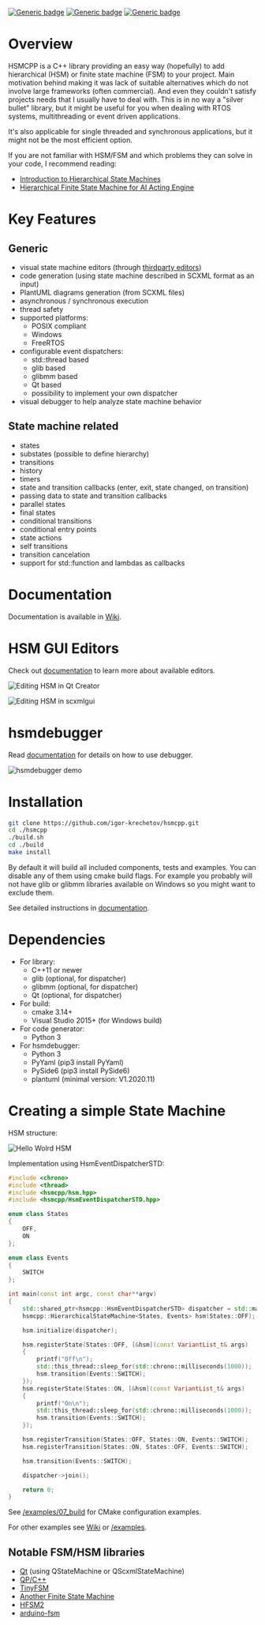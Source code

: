 [![Generic badge](https://img.shields.io/badge/changelog-v0.24.5-green.svg)](https://github.com/igor-krechetov/hsmcpp/blob/main/CHANGELOG.md)
[![Generic badge](https://img.shields.io/badge/license-MIT-blue.svg)](https://github.com/igor-krechetov/hsmcpp/blob/main/LICENSE)
[![Generic badge](https://img.shields.io/badge/documentation-green.svg)](https://github.com/igor-krechetov/hsmcpp/wiki)

# Overview
HSMCPP is a C++ library providing an easy way (hopefully) to add hierarchical (HSM) or finite state machine (FSM) to your project. Main motivation behind making it was lack of suitable alternatives which do not involve large frameworks (often commercial). And even they couldn't satisfy projects needs that I usually have to deal with. This is in no way a "silver bullet" library, but it might be useful for you when dealing with RTOS systems, multithreading or event driven applications.

It's also applicable for single threaded and synchronous applications, but it might not be the most efficient option.

If you are not familiar with HSM/FSM and which problems they can solve in your code, I recommend reading:
- [Introduction to Hierarchical State Machines](https://barrgroup.com/embedded-systems/how-to/introduction-hierarchical-state-machines)
- [Hierarchical Finite State Machine for AI Acting Engine](https://towardsdatascience.com/hierarchical-finite-state-machine-for-ai-acting-engine-9b24efc66f2)

# Key Features
## Generic
- visual state machine editors (through [thirdparty editors](https://github.com/igor-krechetov/hsmcpp/wiki/Code-Generation#scxml-editors))
- code generation (using state machine described in SCXML format as an input)
- PlantUML diagrams generation (from SCXML files)
- asynchronous / synchronous execution
- thread safety
- supported platforms:
  - POSIX compliant
  - Windows
  - FreeRTOS
- configurable event dispatchers:
  - std::thread based
  - glib based
  - glibmm based
  - Qt based
  - possibility to implement your own dispatcher
- visual debugger to help analyze state machine behavior

## State machine related
- states
- substates (possible to define hierarchy)
- transitions
- history
- timers
- state and transition callbacks (enter, exit, state changed, on transition)
- passing data to state and transition callbacks
- parallel states
- final states
- conditional transitions
- conditional entry points
- state actions
- self transitions
- transition cancelation
- support for std::function and lambdas as callbacks

# Documentation
Documentation is available in [Wiki](https://github.com/igor-krechetov/hsmcpp/wiki).


# HSM GUI Editors
Check out [documentation](https://github.com/igor-krechetov/hsmcpp/wiki/Code-Generation#scxml-editors) to learn more about available editors.

![Editing HSM in Qt Creator](https://github.com/igor-krechetov/hsmcpp/blob/main/doc/wiki/editors/editor_qt.png)

![Editing HSM in scxmlgui](https://github.com/igor-krechetov/hsmcpp/blob/main/doc/wiki/editors/editor_scxmlgui.png)


# hsmdebugger
Read [documentation](https://github.com/igor-krechetov/hsmcpp/wiki/hsmdebugger) for details on how to use debugger.

![hsmdebugger demo](https://github.com/igor-krechetov/hsmcpp/blob/main/doc/readme/hsmdebugger_demo.gif)


# Installation
```bash
git clone https://github.com/igor-krechetov/hsmcpp.git
cd ./hsmcpp
./build.sh
cd ./build
make install
```
By default it will build all included components, tests and examples. You can disable any of them using cmake build flags. For example you probably will not have glib or glibmm libraries available on Windows so you might want to exclude them.

See detailed instructions in [documentation](https://github.com/igor-krechetov/hsmcpp/wiki/Getting-Started#building).

# Dependencies
- For library:
  - C++11 or newer
  - glib (optional, for dispatcher)
  - glibmm (optional, for dispatcher)
  - Qt (optional, for dispatcher)
- For build:
  - cmake 3.14+
  - Visual Studio 2015+ (for Windows build)
- For code generator:
  - Python 3
- For hsmdebugger:
  - Python 3
  - PyYaml (pip3 install PyYaml)
  - PySide6 (pip3 install PySide6)
  - plantuml (minimal version: V1.2020.11)

# Creating a simple State Machine
HSM structure:

![Hello Wolrd HSM](https://github.com/igor-krechetov/hsmcpp/wiki/doc/wiki/00_helloworld.png)

Implementation using HsmEventDispatcherSTD:
```C++
#include <chrono>
#include <thread>
#include <hsmcpp/hsm.hpp>
#include <hsmcpp/HsmEventDispatcherSTD.hpp>

enum class States
{
    OFF,
    ON
};

enum class Events
{
    SWITCH
};

int main(const int argc, const char**argv)
{
    std::shared_ptr<hsmcpp::HsmEventDispatcherSTD> dispatcher = std::make_shared<hsmcpp::HsmEventDispatcherSTD>();
    hsmcpp::HierarchicalStateMachine<States, Events> hsm(States::OFF);

    hsm.initialize(dispatcher);

    hsm.registerState(States::OFF, [&hsm](const VariantList_t& args)
    {
        printf("Off\n");
        std::this_thread::sleep_for(std::chrono::milliseconds(1000));
        hsm.transition(Events::SWITCH);
    });
    hsm.registerState(States::ON, [&hsm](const VariantList_t& args)
    {
        printf("On\n");
        std::this_thread::sleep_for(std::chrono::milliseconds(1000));
        hsm.transition(Events::SWITCH);
    });

    hsm.registerTransition(States::OFF, States::ON, Events::SWITCH);
    hsm.registerTransition(States::ON, States::OFF, Events::SWITCH);

    hsm.transition(Events::SWITCH);

    dispatcher->join();

    return 0;
}
```

See [/examples/07_build](https://github.com/igor-krechetov/hsmcpp/tree/main/examples/07_build) for CMake configuration examples.

For other examples see [Wiki](https://github.com/igor-krechetov/hsmcpp/wiki/Getting-Started) or [/examples](https://github.com/igor-krechetov/hsmcpp/tree/main/examples).


## Notable FSM/HSM libraries
- [Qt](https://github.com/qt/qtscxml) (using QStateMachine or QScxmlStateMachine)
- [QP/C++](https://github.com/QuantumLeaps/qpcpp)
- [TinyFSM](https://github.com/digint/tinyfsm)
- [Another Finite State Machine](https://github.com/zmij/afsm)
- [HFSM2](https://github.com/andrew-gresyk/HFSM2)
- [arduino-fsm](https://github.com/jonblack/arduino-fsm)